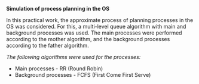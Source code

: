 **Simulation of process planning in the OS**

In this practical work, the approximate process of planning processes in the OS was considered. 
For this, a multi-level queue algorithm with main and background processes was used. 
The main processes were performed according to the mother algorithm, and the background processes according to the father algorithm.

_The following algorithms were used for the processes:_
- Main processes - RR (Round Robin)
- Background processes - FCFS (First Come First Serve)
